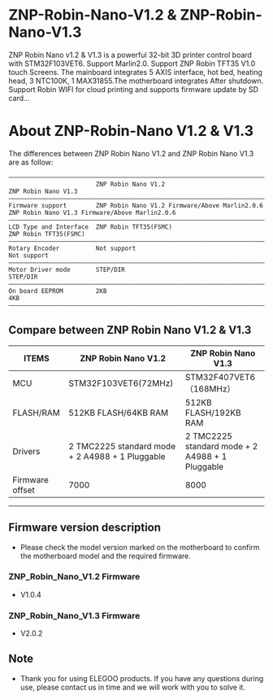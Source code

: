 # ZNP-Robin-Nano-V1.2 & ZNP-Robin-Nano-V1.3
ZNP Robin Nano v1.2 & V1.3 is a powerful 32-bit 3D printer control board with STM32F103VET6. Support Marlin2.0. Support ZNP Robin TFT35 V1.0 touch Screens. The mainboard integrates 5 AXIS interface, hot bed, heating head, 3 NTC100K, 1 MAX31855.The motherboard integrates After shutdown. Support Robin WIFI for cloud printing and supports firmware update by SD card…



# About ZNP-Robin-Nano V1.2 & V1.3
The differences between ZNP Robin Nano V1.2 and ZNP Robin Nano V1.3 are as follow:


```
————————————————————————————————————————————————————————————————————————————————————————————————————————————————————————————
                        ZNP Robin Nano V1.2                                   ZNP Robin Nano V1.3            
————————————————————————————————————————————————————————————————————————————————————————————————————————————————————————————
Firmware support        ZNP Robin Nano V1.2 Firmware/Above Marlin2.0.6        ZNP Robin Nano V1.3 Firmware/Above Marlin2.0.6    
————————————————————————————————————————————————————————————————————————————————————————————————————————————————————————————
LCD Type and Interface  ZNP Robin TFT35(FSMC)                                 ZNP Robin TFT35(FSMC)    
————————————————————————————————————————————————————————————————————————————————————————————————————————————————————————————
Rotary Encoder          Not support                                           Not support  
————————————————————————————————————————————————————————————————————————————————————————————————————————————————————————————
Motor Driver mode       STEP/DIR                                              STEP/DIR   
————————————————————————————————————————————————————————————————————————————————————————————————————————————————————————————
On board EEPROM         2KB                                                   4KB                          
————————————————————————————————————————————————————————————————————————————————————————————————————————————————————————————
```


## Compare between ZNP Robin Nano V1.2 & V1.3
| ITEMS      |      ZNP Robin Nano V1.2            |          ZNP Robin Nano V1.3         |
|------------|-------------------------------------|--------------------------------------|
| MCU        |      STM32F103VET6(72MHz)           |         STM32F407VET6（168MHz）      |
| FLASH/RAM  |      512KB FLASH/64KB RAM           |         512KB FLASH/192KB RAM        |
| Drivers    |2 TMC2225 standard mode + 2 A4988 + 1 Pluggable| 2 TMC2225 standard mode + 2 A4988 + 1 Pluggable|
| Firmware offset | 7000 | 8000 |

---


## Firmware version description
- Please check the model version marked on the motherboard to confirm the motherboard model and the required firmware.

### ZNP_Robin_Nano_V1.2 Firmware
- V1.0.4

### ZNP_Robin_Nano_V1.3 Firmware
- V2.0.2




## Note
-  Thank you for using ELEGOO products. If you have any questions during use, please contact us in time and we will work with you to solve it.
